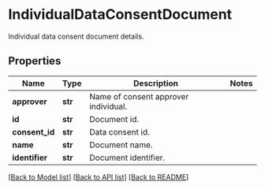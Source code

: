 # IndividualDataConsentDocument

Individual data consent document details.

## Properties
Name | Type | Description | Notes
------------ | ------------- | ------------- | -------------
**approver** | **str** | Name of consent approver individual. | 
**id** | **str** | Document id. | 
**consent_id** | **str** | Data consent id. | 
**name** | **str** | Document name. | 
**identifier** | **str** | Document identifier. | 

[[Back to Model list]](../README.md#documentation-for-models) [[Back to API list]](../README.md#documentation-for-api-endpoints) [[Back to README]](../README.md)


